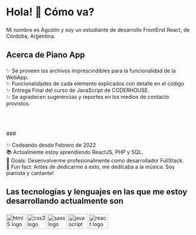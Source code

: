 <h1 align="left">Hola! 👋 Cómo va?</h1>

###

<p align="left">Mi nombre es Agustín y soy un estudiante de desarrollo FrontEnd React, de Córdoba, Argentina.</p>

###

<h2 align="left">Acerca de Piano App</h2>

###

<p align="left">✨ Se proveen los archivos imprescindibles para la funcionalidad de la WebApp.<br>✨ Funcionalidades de cada elemento explicados con detalle en el código<br>✨ Entrega Final del curso de JavaScript de CODERHOUSE.<br>✨ Se agradecen sugerencias y reportes en los medios de contacto provistos. </p>

<br>
<br>
<br>
###

<p align="left">✨ Codeando desde Febrero de 2022<br>📚 Actualmente estoy aprendiendo ReactJS, PHP y SQL.<br>🎯 Goals: Desenvolverme profesionalmente como desarrollador FullStack.<br>🎲 Fun fact: Antes de dedicarme a esto, me dedicaba a la música. Soy pianista y cantante!</p>
<h2 align="left">Las tecnologías y lenguajes en las que me estoy desarrollando actualmente son</h2>

###

<div align="left">
  <img src="https://cdn.jsdelivr.net/gh/devicons/devicon/icons/html5/html5-original.svg" height="40" width="52" alt="html5 logo"  />
  <img src="https://cdn.jsdelivr.net/gh/devicons/devicon/icons/css3/css3-original.svg" height="40" width="52" alt="css3 logo"  />
  <img src="https://cdn.jsdelivr.net/gh/devicons/devicon/icons/sass/sass-original.svg" height="40" width="52" alt="sass logo"  />
  <img src="https://cdn.jsdelivr.net/gh/devicons/devicon/icons/javascript/javascript-original.svg" height="40" width="52" alt="javascript logo"  />
  <img src="https://cdn.jsdelivr.net/gh/devicons/devicon/icons/react/react-original.svg" height="40" width="52" alt="react logo"  />
</div>

###
